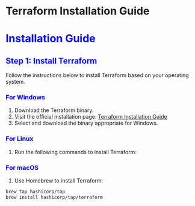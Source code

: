 # Terraform Installation Guide

<h1 style="color:blue;">Installation Guide</h1>

<h2 style="color:blue;">Step 1: Install Terraform</h2>
<p>Follow the instructions below to install Terraform based on your operating system.</p>

<h3 style="color:blue;">For Windows</h3>
<ol>
  <li>Download the Terraform binary.</li>
  <li>Visit the official installation page: <a href="https://developer.hashicorp.com/terraform/install">Terraform Installation Guide</a></li>
  <li>Select and download the binary appropriate for Windows.</li>
</ol>

<h3 style="color:blue;">For Linux</h3>
<ol> 
    <li>Run the following commands to install Terraform:</li> 
</ol>

<h3 style="color:blue;">For macOS</h3>
<ol>
  <li>Use Homebrew to install Terraform:</li>
</ol>

```bash
brew tap hashicorp/tap
brew install hashicorp/tap/terraform

